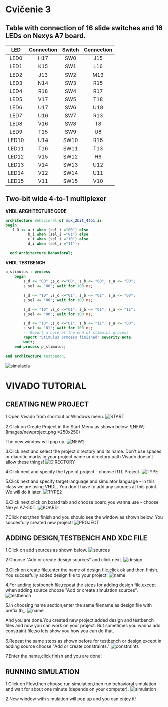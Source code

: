 # Cvičenie 3

## Table with connection of 16 slide switches and 16 LEDs on Nexys A7 board.

| **LED** | **Connection** | **Switch** | **Connection** | 
| :-: | :-: | :-: | :-: |
| LED0 | H17 | SW0 | J15 |
| LED1 | K15 | SW1 | L16 |
| LED2 | J13 | SW2 | M13 |
| LED3 | N14 | SW3 | R15 |
| LED4 | R18 | SW4 | R17 |
| LED5 | V17 | SW5 | T18 |
| LED6 | U17 | SW6 | U18 |
| LED7 | U16 | SW7 | R13 |
| LED8 | V16 | SW8 | T8 |
| LED9 | T15 | SW9 | U8 |
| LED10 | U14 | SW10 | R16 |
| LED11 | T16 | SW11 | T13 |
| LED12 | V15 | SW12 | H6 |
| LED13 | V14 | SW13 | U12 |
| LED14 | V12 | SW14 | U11 |
| LED15 | V11 | SW15 | V10 |

## Two-bit wide 4-to-1 multiplexer


**VHDL ARCHITECTURE CODE**

```vhdl
architecture Behavioral of mux_2bit_4to1 is
begin
   f_O <= a_i when (sel_i ="00") else
          b_i when (sel_i ="01") else
          c_i when (sel_i ="10") else
          d_i when (sel_i ="11");
          
  end architecture Behavioral;
```

**VHDL TESTBENCH**

```vhdl
p_stimulus : process
    begin
        s_d <= "00" ;s_c <="00"; s_b <= "00"; s_a <= "00";
        s_sel <= "00"; wait for 100 ns;
        
        s_d <= "10" ;s_c <="01"; s_b <= "01"; s_a <= "00";
        s_sel <= "00"; wait for 100 ns;
        
        s_d <= "10" ;s_c <="01"; s_b <= "01"; s_a <= "11";
        s_sel <= "00"; wait for 100 ns;
        
        s_d <= "10" ;s_c <="01"; s_b <= "11"; s_a <= "00";
        s_sel <= "01"; wait for 100 ns;
        -- Report a note at the end of stimulus process
        report "Stimulus process finished" severity note;
        wait;
    end process p_stimulus;

end architecture testbench;
```

![simulacia](Images/simulation.png)

# VIVADO TUTORIAL

## CREATING NEW PROJECT

1.Open Vivado from shortcut or Windows menu.
![START](Images/openingvivado.png)

2.Click on Create Project in the Start Menu as shown below.
![NEW](Images/newproject.png =250x250)

The new window will pop up.
![NEW2](Images/newwindow.png)

3.Click next and select the project directory and its name.
Don't use spaces or diacritic marks in your project name or directory path.Vivado doesn't allow these things!
![DIRECTORY](Images/directory.png)

4.Click next and specify the type of project - choose RTL Project.
![TYPE](Images/rtl.png)

5.Click next and specify target language and simulator language - in this class we are using VHDL.
You don't have to add any sources at this point. We will do it later.
![TYPE2](Images/vhdl.png)

6.Click next,click on board tab and choose board you wanna use - choose Nexys A7-50T.
![BOARD](Images/nexys.png)

7.Click next,then finish and you should see the window as shown below.
You succesfully created new project!
![PROJECT](Images/window.png)

## ADDING DESIGN,TESTBENCH AND XDC FILE

1.Click on add sources as shown below.
![sources](Images/sources.png)

2.Choose "Add or create design sources" and click next.
![design](Images/design.png)

3.Click on create file,enter the name of design file,click ok and then finish.
You succesfully added design file to your project!
![name](Images/namedesign.png)

4.For adding testbench file,repeat the steps for adding design file,except when adding source choose "Add or create simulation sources". 
![testbench](Images/testbench.png) 

5.In choosing name section,enter the same filename as design file with prefix tb_.
![name](Images/testbenchname.png) 

And you are done.You created new project,added design and testbench files and now you can work on your project.
But sometimes you wanna add constraint file,so lets show you how you can do that.

6.Repeat the same steps as shown before for testbench or design,except in adding source choose "Add or create constraints."
![constraints](Images/constraints.png) 

7.Enter the name,click finish and you are done!

## RUNNING SIMULATION

1.Click on Flow,then choose run simulation,then run behavioral simulation and wait for about one minute (depends on your computer).
![simulation](Images/simulation2.png)
 
2.New window with simulation will pop up and you can enjoy it!